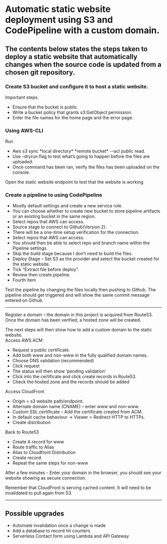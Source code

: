 <h1>Automatic static website deployment using S3 and CodePipeline with a custom domain.</h1>

<h2> The contents below states the steps taken to deploy a static website that automatically changes when the source code is updated from a chosen git repository. </h2>

<h3>Create S3 bucket and configure it to host a static website. </h3>
Important steps.
<ul>
  <li>Ensure that the bucket is public.</li>
  <li>Write a bucket policy that grants s3:GetObject permission.</li>
  <li>Enter the file names for the home page and the error page.</li>
</ul>




<h3>Using AWS-CLI</h3>
Run
<ul>
  <li>Aws s3 sync *local directory* *remote bucket* --acl public read.</li>
  <li>Use –dryrun flag to test what’s going to happen before the files are uploaded.</li>
  <li>Once command has been ran, verify the files has been uploaded on the console.</li>
</ul>

Open the static website endpoint to test that the website is working<br>
  
<h3>Create a pipeline to using CodePipeline</h3>
<ul>
  <li>Mostly default settings and create a new service role.</li>
  <li>You can choose whether to create new bucket to store pipeline artifacts or an existing bucket in the same region.</li>
  <li>Select repos that AWS can access.</li>
  <li>Source stage to connect to Github(Version 2).</li>

  <li>There will be a one-time setup verification for the connection.</li>
  <li>Select repos that AWS can access.</li>
  <li>You should then be able to select repo and branch name within the Pipeline settings.</li>
  <li>Skip the build stage because I don’t need to build the files.</li>

  <li>Deploy Stage – Set S3 as the provider and select the bucket created for the static website.</li>
  <li>Tick “Extract file before deploy”.</li>
  <li>Review then create pipeline.</li>
  <li>Fourth item</li>
</ul>
  
Test the pipeline by changing the files locally then pushing to Github.
The pipeline should get triggered and will show the same commit message entered on Github.

---------------------------------------------------------------------------  
Register a domain – the domain in this project is acquired from Route53. <br>
Once the domain has been verified, a hosted zone will be created. 


The next steps will then show how to add a custom domain to the static website.<br>
Access AWS ACM<br>
<ul>
  <li>Request a public certificate.</li>
  <li>Add both www and non-www in the fully qualified domain names.</li>
  <li>Choose DNS validation (recommended)</li>
  <li>Click request</li>
  <li>The status will then show ‘pending validation’</li>
  <li>Click into the certificate and click create records in Route53.</li>
  <li>Check the hosted zone and the records should be added</li>
</ul>

Access CloudFront<br>
<ul>
  <li>Origin = s3 website path/endpoint.</li>
  <li>Alternate domain name (CNAME) – enter www and non-www.</li>
  <li>Custom SSL certificate – Add the certificate created from ACM.</li>
  <li>In default cache behaviour -> Viewer > Redirect HTTP to HTTPs.</li>
  <li>Create distribution</li>
</ul>

Back to Route53<br>
<ul>
  <li>Create A record for www</li>
  <li>Route traffic to Alias</li>
  <li>Alias to Cloudfront Distribution</li>
  <li>Create record</li>
  <li>Repeat the same steps for non-www </li>
</ul>

After a few minutes - Enter your domain in the browser, you should see your website showing as secure connection.

Remember that CloudFront is serving cached content. It will need to be invalidated to pull again from S3.

-------------------------------------------------------------------------------------
<h2>Possible upgrades</h2>
<ul>
<li>Automate invalidation once a change is made</li>
<li>Add a database to record hit counters</li>
<li>Serverless Contact form using Lambda and API Gateway</li>
</ul>

